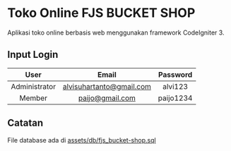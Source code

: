 # Toko Online FJS BUCKET SHOP

Aplikasi toko online berbasis web menggunakan framework CodeIgniter 3.

## Input Login

|      User     |       Email      	|    Password   |
|:-------------:|:-----------------:|:-------------:|
| Administrator | alvisuhartanto@gmail.com  	| alvi123	|
| Member        | paijo@gmail.com	| paijo1234	|

## Catatan

File database ada di [assets/db/fjs_bucket-shop.sql](./assets/db/fjs_bucket-shop.sql)
